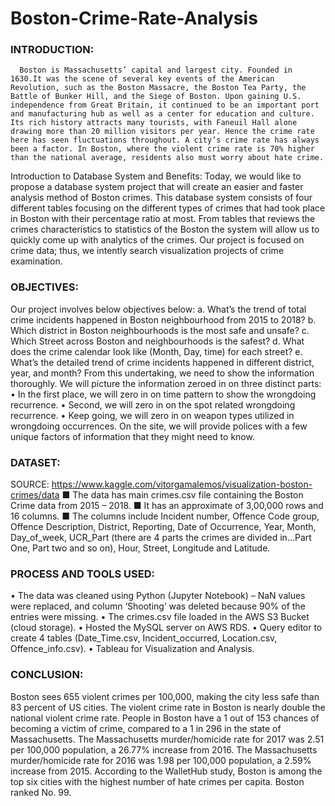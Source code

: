 # Boston-Crime-Rate-Analysis

### INTRODUCTION:
      Boston is Massachusetts’ capital and largest city. Founded in 1630.It was the scene of several key events of the American Revolution, such as the Boston Massacre, the Boston Tea Party, the Battle of Bunker Hill, and the Siege of Boston. Upon gaining U.S. independence from Great Britain, it continued to be an important port and manufacturing hub as well as a center for education and culture. Its rich history attracts many tourists, with Faneuil Hall alone drawing more than 20 million visitors per year. Hence the crime rate here has seen fluctuations throughout. A city’s crime rate has always been a factor. In Boston, where the violent crime rate is 70% higher than the national average, residents also must worry about hate crime. 

Introduction to Database System and Benefits:
      Today, we would like to propose a database system project that will create an easier and faster analysis method of Boston crimes. This database system consists of four different tables focusing on the different types of crimes that had took place in Boston with their percentage ratio at most. From tables that reviews the crimes characteristics to statistics of the Boston the system will allow us to quickly come up with analytics of the crimes. Our project is focused on crime data; thus, we intently search visualization projects of crime examination. 

### OBJECTIVES:
 Our project involves below objectives below:
 a. What’s the trend of total crime incidents happened in Boston neighbourhood from 2015 to         2018?
 b. Which district in Boston neighbourhoods is the most safe and unsafe? 
 c. Which Street across Boston and neighbourhoods is the safest? 
 d. What does the crime calendar look like (Month, Day, time) for each street? 
 e. What’s the detailed trend of crime incidents happened in different district, year, and month?
   From this undertaking, we need to show the information thoroughly. We will picture the information zeroed in on three distinct parts:
• In the first place, we will zero in on time pattern to show the wrongdoing recurrence.
• Second, we will zero in on the spot related wrongdoing recurrence.
• Keep going, we will zero in on weapon types utilized in wrongdoing occurrences. On the site, we will provide polices with a few unique factors of information that they might need to know.

### DATASET:
SOURCE:
https://www.kaggle.com/vitorgamalemos/visualization-boston-crimes/data
■	The data has main crimes.csv file containing the Boston Crime data from 2015 – 2018.
■	It has an approximate of 3,00,000 rows and 16 columns. 
■	The columns include Incident number, Offence Code group, Offence Description, District, Reporting, Date of Occurrence, Year, Month, Day_of_week, UCR_Part (there are 4 parts the crimes are divided in…Part One, Part two and so on), Hour, Street, Longitude and Latitude.


### PROCESS AND TOOLS USED:
•	The data was cleaned using Python (Jupyter Notebook) – NaN values were replaced, and column ‘Shooting’ was deleted because 90% of the entries were missing.
•	The crimes.csv file loaded in the AWS S3 Bucket (cloud storage).
•	Hosted the MySQL server on AWS RDS.
•	Query editor to create 4 tables (Date_Time.csv, Incident_occurred, Location.csv, Offence_info.csv).
•	Tableau for Visualization and Analysis.

### CONCLUSION:
Boston sees 655 violent crimes per 100,000, making the city less safe than 83 percent of US cities. The violent crime rate in Boston is nearly double the national violent crime rate. People in Boston have a 1 out of 153 chances of becoming a victim of crime, compared to a 1 in 296 in the state of Massachusetts. The Massachusetts murder/homicide rate for 2017 was 2.51 per 100,000 population, a 26.77% increase from 2016. The Massachusetts murder/homicide rate for 2016 was 1.98 per 100,000 population, a 2.59% increase from 2015. According to the WalletHub study, Boston is among the top six cities with the highest number of hate crimes per capita. Boston ranked No. 99.


